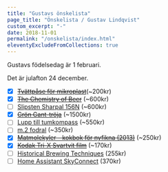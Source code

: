 ```yaml
---
title: "Gustavs önskelista"
page_title: "Önskelista / Gustav Lindqvist"
custom_excerpt: "-"
date: 2018-11-01
permalink: "/onskelista/index.html"
eleventyExcludeFromCollections: true
---
```


<p class="lead">Gustavs födelsedag är <time class="timeago" datetime="2026-02-01T00:00:00.000+01:00" title="2026-02-01">1 februari</time>.</p>
<p class="lead">Det är julafton <time class="timeago" datetime="2025-12-24T00:00:00.000+01:00" title="2025-12-24">24 december</time>.</p>

  - [x] [~~Tvättpåse för mikroplast~~](https://www.scoutshop.se/tvattpase-stoppa-mikroplast)(~200kr)
  - [x] [~~The Chemistry of Beer~~](https://www.adlibris.co/se/bok/the-chemistry-of-beer-9781119783336) (~600kr)
  - [ ] [Slipsten Sharpal 156N](https://www.amazon.se/SHARPAL-156N-f%C3%B6rvaringsbas-Diamantslipsten-vinkelstyrning/dp/B07GRWVT4F) (~600kr)
  - [x] [~~Grön Gant-tröja~~](https://www.gant.secasual-bomullstroeja-med-halv-dragkedja-tartan-green/8030170-374.html) (~1500kr)
  - [ ] [Lupp till tumkompass](https://www.olspecialisten.com/sv/kompasser/tumluppar/silva-tumlupp-arc-zoom.html) (~550kr)
  - [ ] [m.2 fodral](https://www.komplett.se/product/1301433/datorutrustning/lagring/haarddisk/externa-chassi/icy-box-enclosure-ib-1807mt-c31) (~350kr)
  - [x] [~~Matmolekyler - kokbok för nyfikna (2013)~~](https://www.bokborsen.se/?qt=Matmolekyler+%3A+kokbok+f%C3%B6r+nyfikna) (~250kr)
  - [x] [~~Kodak Tri-X Svartvit film~~](https://www.cyberphoto.sefoto-video/analog-fotografi/svart-vit-film/kodak-tri-x-400-135-36) (~170kr)
  - [ ] [Historical Brewing Techniques](https://www.adlibris.com/se/bok/historical-brewing-techniques-9781938469558) (255kr)
  - [ ] [Home Assistant SkyConnect](https://www.kjell.com/se/produkter/smarta-hem/controllers/nabu-casa-home-assistant-skyconnect-p88431) (370kr)
